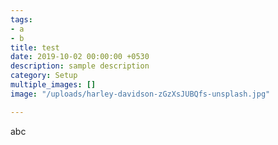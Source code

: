 ```yaml
---
tags:
- a
- b
title: test
date: 2019-10-02 00:00:00 +0530
description: sample description
category: Setup
multiple_images: []
image: "/uploads/harley-davidson-zGzXsJUBQfs-unsplash.jpg"

---
```

abc